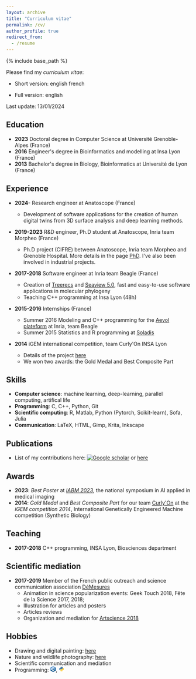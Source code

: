 ```yaml
---
layout: archive
title: "Curriculum vitae"
permalink: /cv/
author_profile: true
redirect_from:
  - /resume
---
```


{% include base_path %}

Please find my *curriculum vitae*:
- Short version:
english [<i class="fas fa-file-pdf"></i>](/files/ncomte_one-page-resume_2024-01-en.pdf)
french [<i class="fas fa-file-pdf"></i>](/files/ncomte_one-page-resume_2024-01-fr.pdf)

- Full version: english [<i class="fas fa-file-pdf"></i>](/files/ncomte_resume_2024-01-en.pdf)

Last update: 13/01/2024

## <i class="fas fa-graduation-cap"></i> Education
- **2023** Doctoral degree in Computer Science at Université Grenoble-Alpes (France)  
- **2016** Engineer's degree in Bioinformatics and modelling at Insa Lyon (France)   
- **2013** Bachelor's degree in Biology, Bioinformatics at Université de Lyon (France)   


## <i class="fas fa-briefcase"></i> Experience
- **2024-** Research engineer at Anatoscope (France)  
  * Development of software applications for the creation of human digital twins from 3D surface analysis and deep learning methods.

- **2019-2023** R&D engineer, Ph.D student at Anatoscope, Inria team Morpheo (France)  
  * Ph.D project (CIFRE) between Anatoscope, Inria team Morpheo and Grenoble Hospital. More details in the page [PhD](/phd/). I've also been involved in industrial projects.

- **2017-2018** Software engineer at Inria team Beagle (France)  
  * Creation of [Treerecs](https://project.inria.fr/treerecs) and [Seaview 5.0](https://doua.prabi.fr/software/seaview), fast and easy-to-use software applications in molecular phylogeny
  * Teaching C++ programming at Insa Lyon (48h)

- **2015-2016** Internships (France)  
  * Summer 2016 Modeling and C++ programming for the [Aevol plateform](http://www.aevol.fr/) at Inria, team Beagle
  * Summer 2015 Statistics and R programming at [Soladis](https://www.soladis.com/)

- **2014** iGEM international competition, team Curly'On INSA Lyon
  * Details of the project [here](https://2014.igem.org/Team:INSA-Lyon)
  * We won two awards: the Gold Medal and Best Composite Part

## <i class="fas fa-tasks"></i> Skills
- **Computer science**: machine learning, deep-learning, parallel computing, artifical life  
- **Programming**: C, C++, Python, Git  
- **Scientific computing**: R, Matlab, Python (Pytorch, Scikit-learn), Sofa, Julia 
- **Communication**: LaTeX, HTML, Gimp, Krita, Inkscape  


## <i class="fas fa-file"></i> Publications
- List of my contributions here: <a href="https://scholar.google.com/citations?user=OqDSwDEAAAAJ&hl=fr"><img src="https://upload.wikimedia.org/wikipedia/commons/thumb/c/c7/Google_Scholar_logo.svg/240px-Google_Scholar_logo.svg.png" alt="Google scholar" width="20" height="20" /></a>  or [here](/publications)  


## <i class="fas fa-award"></i> Awards
- **2023**: *Best Poster* at [*IABM 2023*](https://iabm2023.sciencesconf.org), the national symposium in AI applied in medical imaging  
- **2014**: *Gold Medal* and *Best Composite Part* for our team [Curly'On](https://2014.igem.org/Team:INSA-Lyon) at the *iGEM competition 2014*, International Genetically Engineered Machine competition (Synthetic Biology)  
  
  
## <i class="fas fa-school"></i> Teaching
- **2017-2018** C++ programming, INSA Lyon, Biosciences department


## <i class="fas fa-atom"></i> Scientific mediation
- **2017-2019** Member of the French public outreach and science communication association [DéMesures](https://demesures.jimdo.com/)
  * Animation in science popularization events: Geek Touch 2018, Fête de la Science 2017, 2018;
  * Illustration for articles and posters
  * Articles reviews
  * Organization and mediation for [Artscience 2018](https://www.ens-lyon.fr/evenement/campus/jaces-2018-artscience-un-projet-de-lassociation-demesures)


## <i class="fas fa-palette"></i> Hobbies
- Drawing and digital painting: [here](/other_activities)
- Nature and wildlife photography: [here](/other_activities)
- Scientific communication and mediation
- Programming: <img src="/images/logo_cpp.png" width="15" height="15">, <img src="/images/logo_python.png" width="15" height="15">

